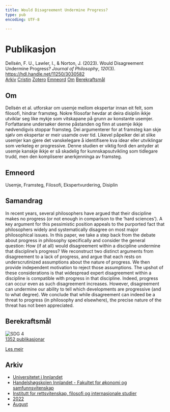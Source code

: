 ```yaml
---
title: Would Disagreement Undermine Progress?
type: pub
encoding: UTF-8

---
```

<h1>Publikasjon</h1>
<article id="csl-bib-container-CPPU23E9" class="csl-bib-container">
  <div class="csl-bib-body"> <div class="csl-entry">Dellsén, F. U., Lawler, I., &#38; Norton, J. (2023). Would Disagreement Undermine Progress? <i>Journal of Philosophy</i>, <i>120</i>(3). <a href="https://hdl.handle.net/11250/3030582">https://hdl.handle.net/11250/3030582</a></div> </div>
  <div class="csl-bib-buttons">
    <a href="#taxonomy-article-CPPU23E9" alt="archive" class="csl-bib-button">Arkiv</a>
    <a href="https://app.cristin.no/results/show.jsf?id=2042527" alt="Cristin" class="csl-bib-button">Cristin</a>
    <a href="http://zotero.org/groups/5881554/items/CPPU23E9" alt="Zotero" class="csl-bib-button">Zotero</a>
    <a href="#keywords-article-CPPU23E9" alt="keywords" class="csl-bib-button">Emneord</a>
    <a href="#about-article-CPPU23E9" alt="about_pub" class="csl-bib-button">Om</a>
    <a href="#sdg-article-CPPU23E9" alt="sdg" class="csl-bib-button">Berekraftsmål</a>
  </div>
  <div id="csl-bib-meta-container-CPPU23E9"></div>
</article>
<div id="csl-bib-meta-CPPU23E9" class="csl-bib-meta">
  <article id="about-article-CPPU23E9" class="about_pub-article">
    <h1>Om</h1>
    Dellsén et al. utforskar om usemje mellom ekspertar innan eit felt, som filosofi, hindrar framsteg. Nokre filosofar hevdar at deira disiplin ikkje utviklar seg like mykje som vitskapane på grunn av konstante usemjer. Forfattarane undersøker denne påstanden og finn at usemje ikkje nødvendigvis stoppar framsteg. Dei argumenterer for at framsteg kan skje sjølv om ekspertar er meir usamde over tid. Likevel påpeiker dei at slike usemjer kan gjere det vanskelegare å identifisere kva idear eller utviklingar som verkeleg er progressive. Denne studien er viktig fordi den antyder at usemje kanskje ikkje er så skadelig for kunnskapsutvikling som tidlegare trudd, men den kompliserer anerkjenninga av framsteg.
  </article>
  <article id="keywords-article-CPPU23E9" class="keywords-article">
    <h1>Emneord</h1>
    Usemje, Framsteg, Filosofi, Ekspertvurdering, Disiplin
  </article>
  <article id="abstract-article-CPPU23E9" class="abstract-article">
    <h1>Samandrag</h1>
    In recent years, several philosophers have argued that their discipline makes no progress (or 
not enough in comparison to the ‘hard sciences’). A key argument for this pessimistic position 
appeals to the purported fact that philosophers widely and systematically disagree on most 
major philosophical issues. In this paper, we take a step back from the debate about progress 
in philosophy specifically and consider the general question: How (if at all) would disagreement within a discipline undermine that discipline’s progress? We reconstruct two distinct 
arguments from disagreement to a lack of progress, and argue that each rests on underscrutinized assumptions about the nature of progress. We then provide independent motivation to 
reject those assumptions. The upshot of these considerations is that widespread expert disagreement within a discipline is compatible with progress in that discipline. Indeed, progress 
can occur even as such disagreement increases. However, disagreement can undermine our 
ability to tell which developments are progressive (and to what degree). We conclude that 
while disagreement can indeed be a threat to progress (in philosophy and elsewhere), the 
precise nature of the threat has not been appreciated.
  </article>
  <article id="sdg-article-CPPU23E9" class="sdg-article">
    <h1>Berekraftsmål</h1>
    <div class="sdg-container"><div id="sdg4" class="sdg">
        <img src="{{< params subfolder >}}images/sdg/sdg04_nn.png" class="image" alt="SDG 4">
        <div class="sdg-overlay">
          <a href="/nn/archive/?key=?sdg=4#archive" class="sdg-publication-count"><span>1352</span> publikasjonar</a>
          <p><a href="https://fn.no/om-fn/fns-baerekraftsmaal/god-utdanning?lang=nno-NO" class="sdg-read-more">Les meir</a></p>
        </div>
      </div></div>
  </article>
  <article id="taxonomy-article-CPPU23E9" class="taxonomy-article">
    <h1>Arkiv</h1>
    <ul>
      <li>
        <a href="/nn/archive/?key=3DCRN523">Universitetet i Innlandet</a>
      </li>
      <li>
        <a href="/nn/archive/?key=DU8Q9LN9">Handelshøgskolen Innlandet - Fakultet for økonomi og samfunnsvitenskap</a>
      </li>
      <li>
        <a href="/nn/archive/?key=ITYAG68H">Institutt for rettsvitenskap, filosofi og internasjonale studier</a>
      </li>
      <li>
        <a href="/nn/archive/?key=B7XWRJNE">2022</a>
      </li>
      <li>
        <a href="/nn/archive/?key=285CWNHG">August</a>
      </li>
    </ul>
  </article>
</div>
